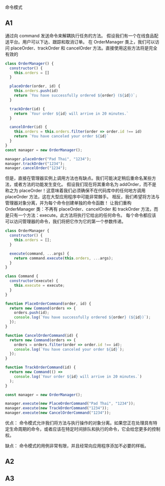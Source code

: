 命令模式

## A1
通过向 command 发送命令来解耦执行任务的方法。
假设我们有一个在线食品配送平台。用户可以下达、跟踪和取消订单。
在 OrderManager 类上，我们可以访问 placeOrder、trackOrder 和 cancelOrder 方法。直接使用这些方法将是完全有效的
```js
class OrderManager() {
  constructor() {
    this.orders = []
  }

  placeOrder(order, id) {
    this.orders.push(id)
    return `You have successfully ordered ${order} (${id})`;
  }

  trackOrder(id) {
    return `Your order ${id} will arrive in 20 minutes.`
  }

  cancelOrder(id) {
    this.orders = this.orders.filter(order => order.id !== id)
    return `You have canceled your order ${id}`
  }
}
const manager = new OrderManager();

manager.placeOrder("Pad Thai", "1234");
manager.trackOrder("1234");
manager.cancelOrder("1234");
```
但是，直接在管理器实例上调用方法也有缺点。我们可能决定稍后重命名某些方法，或者方法的功能发生变化。
假设我们现在将其重命名为 addOrder，而不是称之为 placeOrder！这意味着我们必须确保不在代码库中的任何地方调用 placeOrder 方法，这在大型应用程序中可能非常棘手。
相反，我们希望将方法与管理器对象分离，并为每个命令创建单独的命令函数！
让我们重构 OrderManager 类：不再有 placeOrder、cancelOrder 和 trackOrder 方法，而是只有一个方法：execute。此方法将执行它给出的任何命令。
每个命令都应该可以访问管理器的命令，我们将把它作为它的第一个参数传递。
```js
class OrderManager {
  constructor() {
    this.orders = [];
  }

  execute(command, ...args) {
    return command.execute(this.orders, ...args);
  }
}

class Command {
  constructor(execute) {
    this.execute = execute;
  }
}

function PlaceOrderCommand(order, id) {
  return new Command(orders => {
    orders.push(id);
    console.log(`You have successfully ordered ${order} (${id})`);
  });
}

function CancelOrderCommand(id) {
  return new Command(orders => {
    orders = orders.filter(order => order.id !== id);
    console.log(`You have canceled your order ${id}`);
  });
}

function TrackOrderCommand(id) {
  return new Command(() =>
    console.log(`Your order ${id} will arrive in 20 minutes.`)
  );
}

const manager = new OrderManager();

manager.execute(new PlaceOrderCommand("Pad Thai", "1234"));
manager.execute(new TrackOrderCommand("1234"));
manager.execute(new CancelOrderCommand("1234"));
```
优点：
命令模式允许我们将方法与执行操作的对象分离。如果您正在处理具有特定生命周期的命令，或者应该在特定时间排队和执行的命令，它会给您更多的控制权。

缺点：
命令模式的用例非常有限，并且经常向应用程序添加不必要的样板。

## A2

## A3
